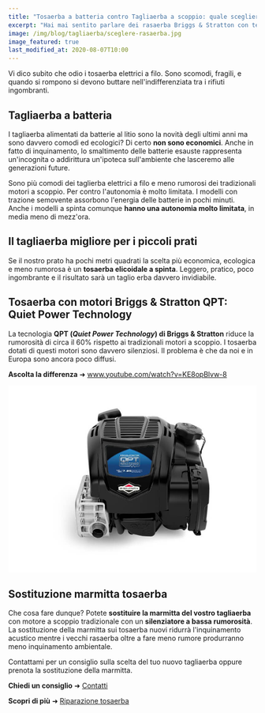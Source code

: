 ```yaml
---
title: "Tosaerba a batteria contro Tagliaerba a scoppio: quale scegliere"
excerpt: "Hai mai sentito parlare dei rasaerba Briggs & Stratton con tecnologia QPT (Quiet Power Technology), conosci la differenza tra tosaerba a batteria da 18v o 50v?"
image: /img/blog/tagliaerba/sceglere-rasaerba.jpg
image_featured: true
last_modified_at: 2020-08-07T10:00
---
```

Vi dico subito che odio i tosaerba elettrici a filo. Sono scomodi, fragili, e quando si rompono si devono buttare nell'indifferenziata tra i rifiuti ingombranti.

## Tagliaerba a batteria
I tagliaerba alimentati da batterie al litio sono la novità degli ultimi anni ma sono davvero comodi ed ecologici? Di certo **non sono economici**. Anche in fatto di inquinamento, lo smaltimento delle batterie esauste rappresenta un'incognita o addirittura un'ipoteca sull'ambiente che lasceremo alle generazioni future.

Sono più comodi dei taglierba elettrici a filo e meno rumorosi dei tradizionali motori a scoppio. Per contro l'autonomia è molto limitata. I modelli con trazione semovente assorbono l'energia delle batterie in pochi minuti. Anche i modelli a spinta comunque **hanno una autonomia molto limitata**, in media meno di mezz'ora.

## Il tagliaerba migliore per i piccoli prati
Se il nostro prato ha pochi metri quadrati la scelta più economica, ecologica e meno rumorosa è un **tosaerba elicoidale a spinta**. Leggero, pratico, poco ingombrante e il risultato sarà un taglio erba davvero invidiabile.

## Tosaerba con motori Briggs & Stratton QPT: Quiet Power Technology
La tecnologia **QPT (*Quiet Power Technology*)  di Briggs & Stratton** riduce la rumorosità di circa il 60% rispetto ai tradizionali motori a scoppio. I tosaerba dotati di questi motori sono davvero silenziosi.
Il problema è che da noi e in Europa sono ancora poco diffusi.

**Ascolta la differenza** &#10140; <a href="https://www.youtube.com/watch?v=KE8opBlvw-8" target="_blank" title="Quiet Power Technology, Briggs & Stratton" rel="noopener nofollow">www.youtube.com/watch?v=KE8opBlvw-8</a>

![motori Briggs & Stratton QPT - Quiet Power Technology](/img/posts/BAS_QPT.jpg "motori Briggs & Stratton QPT - Quiet Power Technology")

## Sostituzione marmitta tosaerba
Che cosa fare dunque? Potete **sostituire la marmitta del vostro tagliaerba** con motore a scoppio tradizionale con un **silenziatore a bassa rumorosità**. La sostituzione della marmitta sui tosaerba nuovi ridurrà l'inquinamento acustico mentre i vecchi rasaerba oltre a fare meno rumore produrranno meno inquinamento ambientale.

Contattami per un consiglio sulla scelta del tuo nuovo tagliaerba oppure prenota la sostituzione della marmitta.

**Chiedi un consiglio**  &#10140; [Contatti](/contatti/ "contatta POTASIEPE")

**Scopri di più** &#10140; [Riparazione tosaerba](/servizi-di-giardinaggio/riparazione-tosaerba-udine "Riparazione Tosaerba")
